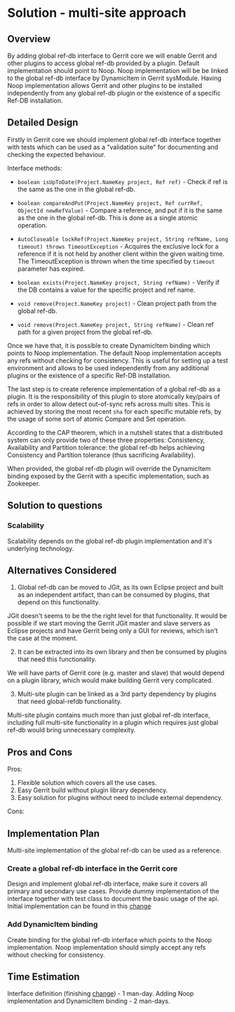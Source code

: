 # Solution - multi-site approach

## <a id="overview"> Overview

By adding global ref-db interface to Gerrit core we will enable Gerrit
and other plugins to access global ref-db provided by a plugin.
Default implementation should point to Noop. Noop implementation will be
be linked to the global ref-db interface by DynamicItem in Gerrit sysModule.
Having Noop implementation allows Gerrit and other plugins to be installed independently 
from any global ref-db plugin or the existence of a specific Ref-DB installation.

## <a id="detailed-design"> Detailed Design

Firstly in Gerrit core we should implement global ref-db interface together 
with tests which can be used as a "validation suite" for documenting and
checking the expected behaviour.

Interface methods:

* `boolean isUpToDate(Project.NameKey project, Ref ref)` - Check if ref is the same as
the one in the global ref-db.

* `boolean compareAndPut(Project.NameKey project, Ref currRef, ObjectId newRefValue)` -
Compare a reference, and put if it is the same as the one in the global ref-db. 
This is done as a single atomic operation.

* `AutoCloseable lockRef(Project.NameKey project, String refName, Long timeout) throws TimeoutException` - 
Acquires the exclusive lock for a reference if it is not held by another client within
the given waiting time.
The TimeoutException is thrown when the time specified by `timeout` parameter has expired.

* `boolean exists(Project.NameKey project, String refName)` - Verify if the DB contains 
a value for the specific project and ref name.

* `void remove(Project.NameKey project)` - Clean project path from the global ref-db.

* `void remove(Project.NameKey project, String refName)` - Clean ref path for a given project 
from the global ref-db.

Once we have that, it is possible to create DynamicItem binding which points to Noop
implementation. The default Noop implementation accepts any refs without checking
for consistency. This is useful for setting up a test environment and allows to
be used independently from any additional plugins or the existence of a specific
Ref-DB installation.

The last step is to create reference implementation of a global ref-db as a plugin.
It is the responsibility of this plugin to store atomically key/pairs of refs in
order to allow detect out-of-sync refs across multi sites. This is achieved by storing
the most recent `sha` for each specific mutable refs, by the usage of some sort of atomic
Compare and Set operation.

According to the CAP theorem, which in a nutshell states that a distributed system can
only provide two of these three properties: Consistency, Availability and Partition tolerance:
the global ref-db helps achieving Consistency and Partition tolerance (thus sacrificing Availability).

When provided, the global ref-db plugin will override the DynamicItem binding exposed by the Gerrit
with a specific implementation, such as Zookeeper. 

## <a id="solution-to-questions"> Solution to questions

### <a id="scalability"> Scalability

Scalability depends on the global ref-db plugin implementation and it's underlying technology.

## <a id="alternatives-considered"> Alternatives Considered

1. Global ref-db can be moved to JGit, as its own Eclipse project and built as an independent artifact, 
than can be consumed by plugins, that depend on this functionality.

JGit doesn't seems to be the the right level for that functionality. It would be possible if we start 
moving the Gerrit JGit master and slave servers as Eclipse projects and have Gerrit being only 
a GUI for reviews, which isn't the case at the moment.

2. It can be extracted into its own library and then be consumed by plugins that need this functionality.

We will have parts of Gerrit core (e.g. master and slave) that would depend on a plugin library, 
which would make building Gerrit very complicated.

3. Multi-site plugin can be linked as a 3rd party dependency by plugins that need global-refdb
functionality.

Multi-site plugin contains much more than just global ref-db interface, including full multi-site
functionality in a plugin which requires just global ref-db would bring unnecessary complexity.

## <a id="pros-and-cons"> Pros and Cons

Pros:

1. Flexible solution which covers all the use cases.
2. Easy Gerrit build without plugin library dependency.
3. Easy solution for plugins without need to include external dependency.

Cons:

## <a id="implementation-plan"> Implementation Plan

Multi-site implementation of the global ref-db can be used as a reference.

### Create a global ref-db interface in the Gerrit core

Design and implement global ref-db interface, make sure it covers all primary
and secondary use cases.
Provide dummy implementation of the interface together with test class to document
the basic usage of the api. 
Initial implementation can be found in this [change](https://gerrit-review.googlesource.com/c/gerrit/+/237606/7)

### Add DynamicItem binding 

Create binding for the global ref-db interface which points to the Noop implementation.
Noop implementation should simply accept any refs without checking for consistency.

## <a id="time-estimation"> Time Estimation

Interface definition (finishing [change](https://gerrit-review.googlesource.com/c/gerrit/+/237606/7)) - 1 man-day.
Adding Noop implementation and DynamicItem binding - 2 man-days.
